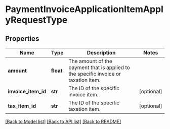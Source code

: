 # PaymentInvoiceApplicationItemApplyRequestType

## Properties
Name | Type | Description | Notes
------------ | ------------- | ------------- | -------------
**amount** | **float** | The amount of the payment that is applied to the specific invoice or taxation item.  | 
**invoice_item_id** | **str** | The ID of the specific invoice item.  | [optional] 
**tax_item_id** | **str** | The ID of the specific taxation item.  | [optional] 

[[Back to Model list]](../README.md#documentation-for-models) [[Back to API list]](../README.md#documentation-for-api-endpoints) [[Back to README]](../README.md)


